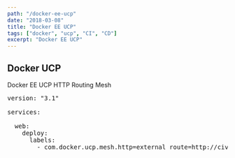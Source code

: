 ```yaml
---
path: "/docker-ee-ucp"
date: "2018-03-08"
title: "Docker EE UCP"
tags: ["docker", "ucp", "CI", "CD"]
excerpt: "Docker EE UCP"
---
```


## Docker UCP 

Docker EE UCP HTTP Routing Mesh

<pre class="prettyprint">version: "3.1"

services:

  web:
    deploy:
      labels:
        - com.docker.ucp.mesh.http=external_route=http://civic.local,internal_port=3000
</pre>
